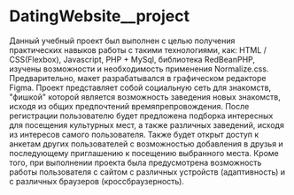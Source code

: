 # DatingWebsite__project
Данный учебный проект был выполнен с целью получения практических навыков работы с такими технологиями, как: HTML / CSS(Flexbox), Javascript, PHP + MySql, библиотека RedBeanPHP, изучены возможности и необходимость применения Normalize.css. 
Предварительно, макет разрабатывался в графическом редакторе Figma. Проект представляет собой социальную сеть для знакомств, "фишкой" которой является возможность заведения новых знакомств, исходя из общих предпочтений времяпрепровождения. После регистрации пользователю будет предложена подборка интересных для посещения культурных мест, а также различных заведений, исходя из интересов самого пользователя. Также будет открыт доступ к анкетам других пользователей с возможностью добавления в друзья и последующему приглашению к посещению выбранного места. Кроме того, при выполнении проекта была предусмотрена возможность работы пользователя с сайтом с различных устройств (адаптивность) и с различных браузеров (кроссбраузерность).
